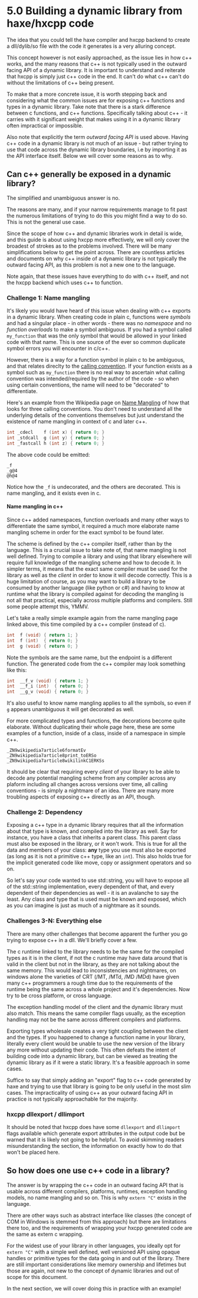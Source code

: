 # 5.0 Building a dynamic library from haxe/hxcpp code

The idea that you could tell the haxe compiler and hxcpp backend to create a dll/dylib/so file with the code it generates is a very alluring concept.

This concept however is not easily approached, as the issue lies in how c++ works, and the many reasons that c++ is not typically used in the outward facing API of a dynamic library. It is important to understand and reiterate that hxcpp is simply just c++ code in the end. It can't do what c++ can't do without the limitations of c++ being present. 

To make that a more concrete issue, it is worth stepping back and considering what the common issues are for exposing c++ functions and types in a dynamic library. Take note that there is a stark difference between c functions, and c++ functions. Specifically talking about c++ - it carries with it significant weight that makes using it in a dynamic library often impractical or impossible.

Also note that explicitly the term _outward facing API_ is used above. Having c++ code in a dynamic library is not much of an issue - but rather trying to use that code across the dynamic library boundaries, i.e by importing it as the API interface itself. Below we will cover some reasons as to why.

## Can c++ generally be exposed in a dynamic library?

The simplified and unambiguous answer is no.   

The reasons are many, and if your narrow requirements manage to fit past the numerous limitations of trying to do this you might find a way to do so. This is not the general use case.

Since the scope of how c++ and dynamic libraries work in detail is wide, and this guide is about using hxcpp more effectively, we will only cover the broadest of strokes as to the problems involved. There will be many simplifications below to get the point across. There are countless articles and documents on why c++ inside of a dynamic library is not typically the outward facing API, as this problem is not a new one to the language.

Note again, that these issues have everything to do with c++ itself, and not the hxcpp backend which uses c++ to function.

### Challenge 1: Name mangling

It's likely you would have heard of this issue when dealing with c++ exports in a dynamic library. When creating code in plain c, functions were _symbols_ and had a singular place - in other words - there was no _namespace_ and no _function overloads_ to make a symbol ambiguous. If you had a symbol called `my_function` that was the only symbol that would be allowed in your linked code with that name. This is one source of the ever so common duplicate symbol errors you will encounter in c/c++.

However, there is a way for a function symbol in plain c to be ambiguous, and that relates direclty to the [calling convention](https://en.wikipedia.org/wiki/X86_calling_conventions). If your function exists as a symbol such as `my_function` there is no real way to ascertain what calling convention was intended/required by the author of the code - so when using certain conventions, the name will need to be "decorated" to differentiate.

Here's an example from the Wikipedia page on [Name Mangling](https://en.wikipedia.org/wiki/Name_mangling) of how that looks for three calling conventions. You don't need to understand all the underlying details of the conventions themselves but just understand the existence of name mangling in context of c and later c++.

```c++
int _cdecl    f (int x) { return 0; }
int _stdcall  g (int y) { return 0; }
int _fastcall h (int z) { return 0; }
```

The above code could be emitted:

```
_f
_g@4
@h@4
```

Notice how the `_f` is undecorated, and the others are decorated. This is name mangling, and it exists even in c.

#### Name mangling in c++

Since c++ added namespaces, function overloads and many other ways to differentiate the same symbol, it required a much more elaborate name mangling scheme in order for the exact symbol to be found later.

The scheme is defined by the c++ compiler itself, rather than by the language. This is a crucial issue to take note of, that name mangling is not well defined. Trying to compile a library and using that library elsewhere will require full knowledge of the mangling scheme and how to decode it. In simpler terms, it means that the exact same compiler must be used for the library as well as the _client_ in order to know it will decode correctly. This is a huge limitation of course, as you may want to build a library to be consumed by another language (like python or c#) and having to know at runtime what the library is compiled against for decoding the mangling is not all that practical, especially across multiple platforms and compilers. Still some people attempt this, YMMV.

Let's take a really simple example again from the name mangling page linked above, this time compiled by a c++ compiler (instead of c).

```c++
int  f (void) { return 1; }
int  f (int)  { return 0; }
int  g (void) { return 0; }
```

Note the symbols are the same name, but the endpoint is a different function.
The generated code from the c++ compiler may look something like this:

```c++
int  __f_v (void) { return 1; }
int  __f_i (int)  { return 0; }
int  __g_v (void) { return 0; }
```

It's also useful to know name mangling applies to all the symbols, so even if `g` appears unambiguous it will get decorated as well.

For more complicated types and functions, the decorations become quite elaborate. Without duplicating their whole page here, these are some examples of a function, inside of a class, inside of a namespace in simple c++.

`_ZN9wikipedia7article6formatEv`   
`_ZN9wikipedia7article8print_toERSo`   
`_ZN9wikipedia7article8wikilinkC1ERKSs`   

It should be clear that requiring every _client_ of your library to be able to decode any potential mangling scheme from any compiler across any plaform including all changes across versions over time, all calling conventions - is simply a nightmare of an idea. There are many more troubling aspects of exposing c++ directly as an API, though. 

### Challenge 2: Dependency

Exposing a c++ type in a dynamic library requires that all the information about that type is known, and compiled into the library as well. Say for instance, you have a class that inherits a parent class. This parent class must also be exposed in the library, or it won't work. This is true for all the data and members of your class: **any** type you use must also be exported (as long as it is not a primitive c++ type, like an `int`). This also holds true for the implicit generated code like move, copy or assignment operators and so on.

So let's say your code wanted to use std::string, you will have to expose all of the std::string implementation, every dependent of that, and every dependent of their dependencies as well - it is an avalanche to say the least. Any class and type that is used must be known and exposed, which as you can imagine is just as much of a nightmare as it sounds.

### Challenges 3-N: Everything else 

There are many other challenges that become apparent the further you go trying to expose c++ in a dll. We'll briefly cover a few. 

The c runtime linked to the library needs to be the same for the compiled types as it is in the client, if not the c runtime may have data around that is valid in the client but not in the library, as they are not talking about the same memory. This would lead to inconsistencies and nightmares, on windows alone the varieties of CRT (/MT, /MTd, /MD /MDd) have given many c++ programmers a rough time due to the requirements of the runtime being the same across a whole project and it's dependencies. Now try to be cross platform, or cross language.

The exception handling model of the client and the dynamic library must also match. This means the same compiler flags usually, as the exception handling may not be the same across different compilers and platforms.

Exporting types wholesale creates a very tight coupling between the client and the types. If you happened to change a function name in your library, literally every client would be unable to use the new version of the library any more without updating their code. This often defeats the intent of building code into a dynamic library, but can be viewed as treating the dynamic library as if it were a static library. It's a feasible approach in some cases.

Suffice to say that simply adding an "export" flag to c++ code generated by haxe and trying to use that library is going to be only useful in the most slim cases. The impracticality of using c++ as your outward facing API in practice is not typically approachable for the majority. 

### hxcpp dllexport / dllimport
It should be noted that hxcpp does have some `dllexport` and `dllimport` flags available which generate export attributes in the output code but be warned that it is likely not going to be helpful. To avoid skimming readers misunderstanding the section, the information on exactly how to do that won't be placed here.


## So how does one use c++ code in a library?

The answer is by wrapping the c++ code in an outward facing API that is usable across different compilers, platforms, runtimes, exception handling models, no name mangling and so on. This is why `extern "C"` exists in the language.

There are other ways such as abstract interface like classes (the concept of COM in Windows is stemmed from this approach) but there are limitations there too, and the requirements of wrapping your hxcpp generated code are the same as extern c wrapping. 

For the widest use of your library in other languages, you ideally opt for `extern "C"` with a simple well defined, well versioned API using opaque handles or primitive types for the data going in and out of the library. There are still important considerations like memory ownership and lifetimes but those are again, not new to the concept of dynamic libraries and out of scope for this document.

In the next section, we will cover doing this in practice with an example!


